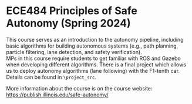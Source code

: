 # ECE484 Principles of Safe Autonomy (Spring 2024)
This course serves as an introduction to the autonomy pipeline, including basic algorithms for building autonomous systems (e.g., path planning, particle filtering, lane detection, and safety verification).  <br/>
MPs in this course require students to get familiar with ROS and Gazebo when developing different algorithms. There is a final project which allows us to deploy autonomy algorithms (lane following) with the F1-tenth car. Details can be found in `\project_src`.

More information about the course is on the course website: https://publish.illinois.edu/safe-autonomy/
